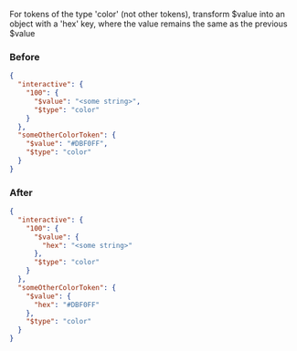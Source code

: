 For tokens of the type 'color' (not other tokens), transform $value into an object with a 'hex' key, where the value remains the same as the previous $value

### Before

```json
{
  "interactive": {
    "100": {
      "$value": "<some string>",
      "$type": "color"
    }
  },
  "someOtherColorToken": {
    "$value": "#DBF0FF",
    "$type": "color"
  }
}


```

### After

```json
{
  "interactive": {
    "100": {
      "$value": {
        "hex": "<some string>"
      },
      "$type": "color"
    }
  },
  "someOtherColorToken": {
    "$value": {
      "hex": "#DBF0FF"
    },
    "$type": "color"
  }
}

```


